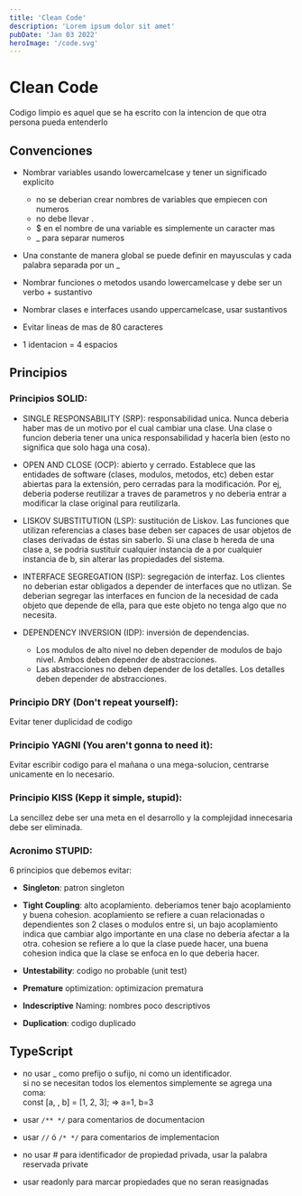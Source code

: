 ```yaml
---
title: 'Clean Code'
description: 'Lorem ipsum dolor sit amet'
pubDate: 'Jan 03 2022'
heroImage: '/code.svg'
---
```


# Clean Code

Codigo limpio es aquel que se ha escrito con la intencion de que otra
persona pueda entenderlo

## Convenciones

- Nombrar variables usando lowercamelcase y tener un significado explicito

  - no se deberian crear nombres de variables que empiecen con numeros
  - no debe llevar .
  - $ en el nombre de una variable es simplemente un caracter mas
  - \_ para separar numeros

- Una constante de manera global se puede definir en mayusculas y cada
  palabra separada por un \_

- Nombrar funciones o metodos usando lowercamelcase y
  debe ser un verbo + sustantivo

- Nombrar clases e interfaces usando uppercamelcase, usar sustantivos

- Evitar lineas de mas de 80 caracteres

- 1 identacion = 4 espacios

## Principios

### Principios SOLID:

- SINGLE RESPONSABILITY (SRP): responsabilidad unica.
  Nunca deberia haber mas de un motivo por el cual cambiar una clase.
  Una clase o funcion deberia tener una unica responsabilidad y hacerla
  bien (esto no significa que solo haga una cosa).

- OPEN AND CLOSE (OCP): abierto y cerrado.
  Establece que las entidades de software (clases, modulos, metodos, etc)
  deben estar abiertas para la extensión, pero cerradas para la
  modificación. Por ej, deberia poderse reutilizar a traves de
  parametros y no deberia entrar a modificar la clase original para
  reutilizarla.

- LISKOV SUBSTITUTION (LSP): sustitución de Liskov.
  Las funciones que utilizan referencias a clases base deben ser
  capaces de usar objetos de clases derivadas de éstas sin saberlo.
  Si una clase b hereda de una clase a, se podria sustituir cualquier
  instancia de a por cualquier instancia de b, sin alterar las
  propiedades del sistema.
- INTERFACE SEGREGATION (ISP): segregación de interfaz.
  Los clientes no deberian estar obligados a depender de interfaces
  que no utlizan. Se deberian segregar las interfaces en funcion de
  la necesidad de cada objeto que depende de ella, para que este objeto
  no tenga algo que no necesita.

- DEPENDENCY INVERSION (IDP): inversión de dependencias.
  - Los modulos de alto nivel no deben depender de modulos de bajo nivel.
    Ambos deben depender de abstracciones.
  - Las abstracciones no deben depender de los detalles.
    Los detalles deben depender de abstracciones.

### Principio DRY (Don't repeat yourself):

Evitar tener duplicidad de codigo

### Principio YAGNI (You aren't gonna to need it):

Evitar escribir codigo para el mañana o una mega-solucion, centrarse
unicamente en lo necesario.

### Principio KISS (Kepp it simple, stupid):

La sencillez debe ser una meta en el desarrollo y la complejidad innecesaria
debe ser eliminada.

### Acronimo STUPID:

6 principios que debemos evitar:

- **Singleton**: patron singleton

- **Tight Coupling**: alto acoplamiento.
  deberiamos tener bajo acoplamiento y buena cohesion.
  acoplamiento se refiere a cuan relacionadas o dependientes son 2
  clases o modulos entre si, un bajo acoplamiento indica que cambiar
  algo importante en una clase no deberia afectar a la otra.
  cohesion se refiere a lo que la clase puede hacer, una buena cohesion
  indica que la clase se enfoca en lo que deberia hacer.

- **Untestability**: codigo no probable (unit test)

- **Premature** optimization: optimizacion prematura

- **Indescriptive** Naming: nombres poco descriptivos

- **Duplication**: codigo duplicado

## TypeScript

- no usar \_ como prefijo o sufijo, ni como un identificador.  
  si no se necesitan todos los elementos simplemente se agrega una coma:  
  const [a, , b] = [1, 2, 3]; => a=1, b=3

- usar `/** */` para comentarios de documentacion
- usar `//` ó `/* */` para comentarios de implementacion

- no usar # para identificador de propiedad privada, usar la palabra
  reservada private

- usar readonly para marcar propiedades que no seran reasignadas
